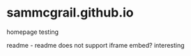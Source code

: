 # sammcgrail.github.io

homepage testing

readme - readme does not support iframe embed? interesting
